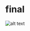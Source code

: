 # final




![alt text](https://github.com/Maralsgithub/final/blob/main/Снимок%20экрана%20(117).png)
